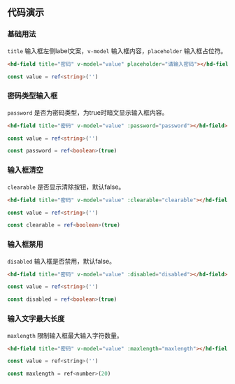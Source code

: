
## 代码演示


### 基础用法

`title` 输入框左侧label文案，`v-model` 输入框内容，`placeholder` 输入框占位符。
``` html
<hd-field title="密码" v-model="value" placeholder="请输入密码"></hd-field>
```
``` ts
const value = ref<string>('')

```

### 密码类型输入框

`password` 是否为密码类型，为true时暗文显示输入框内容。
``` html
<hd-field title="密码" v-model="value" :password="password"></hd-field>
```
``` ts
const value = ref<string>('')

const password = ref<boolean>(true)

```

### 输入框清空

`clearable` 是否显示清除按钮，默认false。
``` html
<hd-field title="密码" v-model="value" :clearable="clearable"></hd-field>
```
``` ts
const value = ref<string>('')

const clearable = ref<boolean>(true)
```

### 输入框禁用

`disabled` 输入框是否禁用，默认false。
``` html
<hd-field title="密码" v-model="value" :disabled="disabled"></hd-field>
```
``` ts
const value = ref<string>('')

const disabled = ref<boolean>(true)
```

### 输入文字最大长度

`maxlength` 限制输入框最大输入字符数量。
``` html
<hd-field title="密码" v-model="value" :maxlength="maxlength"></hd-field>
```
``` js
const value = ref<string>('')

const maxlength = ref<number>(20)
```
